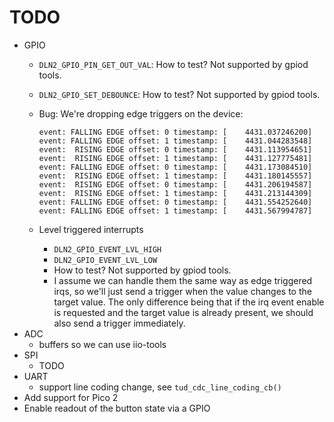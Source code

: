# TODO

- GPIO
  - `DLN2_GPIO_PIN_GET_OUT_VAL`: How to test? Not supported by gpiod tools.
  - `DLN2_GPIO_SET_DEBOUNCE`: How to test? Not supported by gpiod tools.
  - Bug: We're dropping edge triggers on the device:

    ```text
    event: FALLING EDGE offset: 0 timestamp: [    4431.037246200]
    event: FALLING EDGE offset: 1 timestamp: [    4431.044283548]
    event:  RISING EDGE offset: 0 timestamp: [    4431.113954651]
    event:  RISING EDGE offset: 1 timestamp: [    4431.127775481]
    event: FALLING EDGE offset: 0 timestamp: [    4431.173084510]
    event:  RISING EDGE offset: 1 timestamp: [    4431.180145557]
    event:  RISING EDGE offset: 0 timestamp: [    4431.206194587]
    event:  RISING EDGE offset: 1 timestamp: [    4431.213144309]
    event: FALLING EDGE offset: 0 timestamp: [    4431.554252640]
    event: FALLING EDGE offset: 1 timestamp: [    4431.567994787]
    ```

  - Level triggered interrupts
    - `DLN2_GPIO_EVENT_LVL_HIGH`
    - `DLN2_GPIO_EVENT_LVL_LOW`
    - How to test? Not supported by gpiod tools.
    - I assume we can handle them the same way as edge triggered irqs, so we'll just send a trigger when the value changes to the target value. The only difference being that if the irq event enable is requested and the target value is already present, we should also send a trigger immediately.
- ADC
  - buffers so we can use iio-tools
- SPI
  - TODO
- UART
  - support line coding change, see `tud_cdc_line_coding_cb()`
- Add support for Pico 2
- Enable readout of the button state via a GPIO
